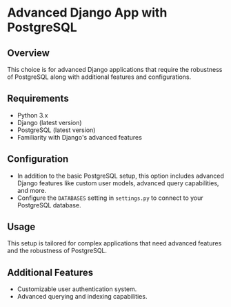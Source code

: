 # Advanced Django App with PostgreSQL

## Overview
This choice is for advanced Django applications that require the robustness of PostgreSQL along with additional features and configurations.

## Requirements
- Python 3.x
- Django (latest version)
- PostgreSQL (latest version)
- Familiarity with Django's advanced features

## Configuration
- In addition to the basic PostgreSQL setup, this option includes advanced Django features like custom user models, advanced query capabilities, and more.
- Configure the `DATABASES` setting in `settings.py` to connect to your PostgreSQL database.

## Usage
This setup is tailored for complex applications that need advanced features and the robustness of PostgreSQL.

## Additional Features
- Customizable user authentication system.
- Advanced querying and indexing capabilities.
